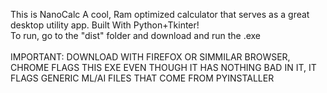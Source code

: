 This is NanoCalc
A cool, Ram optimized calculator that serves as a great desktop utility app.
Built With Python+Tkinter!
<br>
To run, go to the "dist" folder and download and run the .exe
<br><br>
IMPORTANT: DOWNLOAD WITH FIREFOX OR SIMMILAR BROWSER, CHROME FLAGS THIS EXE EVEN THOUGH IT HAS NOTHING BAD IN IT, IT FLAGS GENERIC ML/AI FILES THAT COME FROM PYINSTALLER
